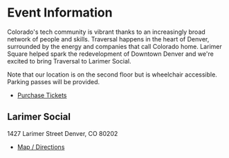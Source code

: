 # Event Information

Colorado's tech community is vibrant thanks to an increasingly broad network of people and skills. Traversal happens in the  heart of Denver, surrounded by the energy and companies that call Colorado home. Larimer Square helped spark the redevelopment of Downtown Denver and we're excited to bring Traversal to Larimer Social.

Note that our location is on the second floor but is wheelchair accessible. Parking passes will be provided.

- [Purchase Tickets](https://www.eventbrite.com/e/2018-traversal-conf-tickets-45452007177)

## Larimer Social
1427 Larimer Street
Denver, CO 80202

- [Map / Directions](https://www.google.com/maps/place/Larimer+Social/@39.7479059,-104.9995297,15z/data=!4m5!3m4!1s0x0:0x639bf5fbb880def3!8m2!3d39.7479059!4d-104.9995297)
